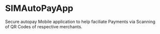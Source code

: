 # SIMAutoPayApp
Secure autopay Mobile application to help faciliate Payments via Scanning of QR Codes of respective merchants.
